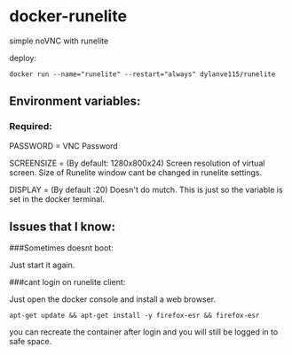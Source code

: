 # docker-runelite

simple noVNC with runelite

deploy:
```
docker run --name="runelite" --restart="always" dylanve115/runelite
```
## Environment variables:
### Required:
PASSWORD = VNC Password

SCREENSIZE = (By default: 1280x800x24) Screen resolution of virtual screen.
Size of Runelite window cant be changed in runelite settings.

DISPLAY = (By default :20) Doesn't do mutch. This is just so the variable is set in the docker terminal.

## Issues that I know:
###Sometimes doesnt boot:

Just start it again.

###cant login on runelite client: 

Just open the docker console and install a web browser.
```
apt-get update && apt-get install -y firefox-esr && firefox-esr
```
you can recreate the container after login and you will still be logged in to safe space.
